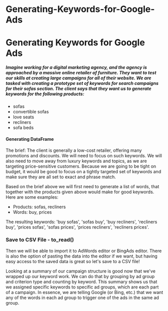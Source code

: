 # Generating-Keywords-for-Google-Ads

# Generating Keywords for Google Ads

##### Imagine working for a digital marketing agency, and the agency is approached by a massive online retailer of furniture. They want to test our skills at creating large campaigns for all of their website. We are tasked with creating a prototype set of keywords for search campaigns for their sofas section. The client says that they want us to generate keywords for the following products:

- sofas
- convertible sofas
- love seats
- recliners
- sofa beds

#### Generating DataFrame
The brief: The client is generally a low-cost retailer, offering many promotions and discounts. We will need to focus on such keywords. We will also need to move away from luxury keywords and topics, as we are targeting price-sensitive customers. Because we are going to be tight on budget, it would be good to focus on a tightly targeted set of keywords and make sure they are all set to exact and phrase match.

Based on the brief above we will first need to generate a list of words, that together with the products given above would make for good keywords. Here are some examples:

- Products: sofas, recliners
- Words: buy, prices

The resulting keywords: 'buy sofas', 'sofas buy', 'buy recliners', 'recliners buy', 'prices sofas', 'sofas prices', 'prices recliners', 'recliners prices'.

### Save to CSV File - to_read()

Then we will be able to import it to AdWords editor or BingAds editor. There is also the option of pasting the data into the editor if we want, but having easy access to the saved data is great so let's save to a CSV file!

Looking at a summary of our campaign structure is good now that we've wrapped up our keyword work. We can do that by grouping by ad group and criterion type and counting by keyword. This summary shows us that we assigned specific keywords to specific ad groups, which are each part of a campaign. In essence, we are telling Google (or Bing, etc.) that we want any of the words in each ad group to trigger one of the ads in the same ad group. 







